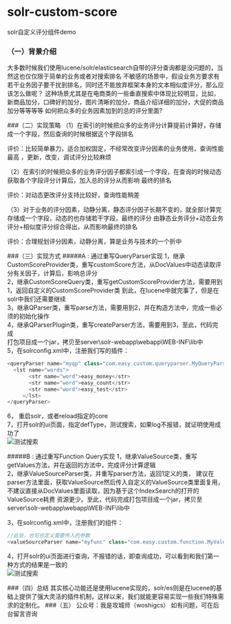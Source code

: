 # solr-custom-score
solr自定义评分组件demo

### （一）背景介绍
大多数时候我们使用lucene/solr/elasticsearch自带的评分查询都是没问题的，当然这也仅仅限于简单的业务或者对搜索排名
不敏感的场景中，假设业务方要求有若干业务因子要干扰到排名，同时还不能放弃框架本身的文本相似度评分，那么应该怎么做呢？
 这种场景尤其是在电商类的一些垂直搜索中体现比较明显，比如，新商品加分，口碑好的加分，图片清晰的加分，商品介绍详细的加分，大促的商品加分等等等等
如何把众多的业务因素加到的总的评分里面?

###（二）实现策略
（1）在索引的时候把众多的业务评分计算提前计算好，存储成一个字段，然后查询的时候根据这个字段排名<br/>

评价：比较简单暴力，适合加权固定，不经常改变评分因素的业务使用，查询性能最高  ，更新，改变，调试评分比较麻烦<br/>

（2）在索引的时候把众多的业务评分因子都索引成一个字段，在查询的时候动态获取各个字段评分计算后，加入总的评分从而影响
最终的排名<br/>

评价：对动态更改评分支持比较好，查询性能稍差<br/>

（3）对于业务的评分因素，动静分离，静态评分因子长期不变的，就全部计算完存储成一个字段，动态的也存储若干字段，最终的评分
由静态业务评分+动态业务评分+相似度评分综合得出，从而影响最终的排名<br/>

评价：合理规划评分因素，动静分离，算是业务与技术的一个折中<br/>

###（三）实现方式
#####A : 通过重写QueryParser实现
1，继承CustomScoreProvider类，重写customScore方法，从DocValues中动态读取评分有关因子，计算后，影响总评分<br/>
2，继承CustomScoreQuery类，重写getCustomScoreProvider方法，需要用到1，返回自定义的CustomScoreProvider类
到此，在lucene中就完事了，但是在solr中我们还需要继续<br/>
3，继承QParser类，重写parse方法，需要用到2，并在构造方法中，完成一些必须的初始化操作<br/>
4，继承QParserPlugin类，重写createParser方法，需要用到3，至此，代码完成<br/>
打包项目成一个jar，拷贝至server\solr-webapp\webapp\WEB-INF\lib中<br/>
5，在solrconfig.xml中，注册我们写的插件：<br/>

````java
<queryParser name="myqp" class="com.easy.custom.queryparser.MyQueryParserPlugin">
  <lst name="words">
       <str name="word">easy_money</str>
       <str name="word">easy_count</str>
       <str name="word">easy_test</str>
     </lst>
</queryParser>
````
6， 重启solr，或者reload指定的core<br/>
7，打开solr的ui页面，指定defType，测试搜索，如果log不报错，就证明使用成功了<br/>
![测试搜索](http://dl2.iteye.com/upload/attachment/0117/3784/63af55df-80c2-3f02-bacc-3328850475fb.png) 

#####B : 通过重写Function Query实现
1，继承ValueSource类，重写getValues方法，并在返回的方法中，完成评分计算逻辑<br/>
2，继承ValueSourceParser类，并重写parser方法，返回1定义的类，
建议在parser方法里面，获取ValueSource然后传入自定义的ValueSource类里面复用，
不建议直接从DocValues里面读取，因为基于这个IndexSearch的打开的ValueSource耗费
资源更少。至此，代码完成打包项目成一个jar，拷贝至server\solr-webapp\webapp\WEB-INF\lib中<br/>

3，在solrconfig.xml中，注册我们的组件：<br/>
````java
//此处，也可也定义需要传入的参数
<valueSourceParser name="myfunc" class="com.easy.custom.function.MyValueParser"  />   
````
4，打开solr的ui页面进行查询，不报错的话，即查询成功，可以看到和我们第一种方式的结果是一致的<br/>
![测试搜索](http://dl2.iteye.com/upload/attachment/0117/3786/873f910b-3f7e-3b20-97bd-7aa95934ec52.png) 

###（四）总结
其实核心功能还是使用lucene实现的，solr/es则是在lucene的基础上提供了强大灵活的插件机制，这样以来，我们就能更容易实现一些我们特殊需求的定制化。 
###（五）  公众号：我是攻城师（woshigcs） 如有问题，可在后台留言咨询

